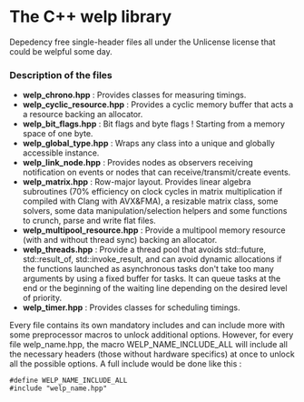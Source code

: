 # The C++ welp library
Depedency free single-header files all under the Unlicense license that could be welpful some day.

### Description of the files
- **welp_chrono.hpp** : Provides classes for measuring timings.
- **welp_cyclic_resource.hpp** : Provides a cyclic memory buffer that acts a a resource backing an allocator.
- **welp_bit_flags.hpp** : Bit flags and byte flags ! Starting from a memory space of one byte.
- **welp_global_type.hpp** : Wraps any class into a unique and globally accessible instance.
- **welp_link_node.hpp** : Provides nodes as observers receiving notification on events or nodes that can receive/transmit/create events.
- **welp_matrix.hpp** : Row-major layout. Provides linear algebra subroutines (70% efficiency on clock cycles in matrix multiplication if compiled with Clang with AVX&FMA), a resizable matrix class, some solvers, some data manipulation/selection helpers and some functions to crunch, parse and write flat files.
- **welp_multipool_resource.hpp** : Provide a multipool memory resource (with and without thread sync) backing an allocator.
- **welp_threads.hpp** : Provide a thread pool that avoids std::future, std::result_of, std::invoke_result, and can avoid dynamic allocations if the functions launched as asynchronous tasks don't take too many arguments by using a fixed buffer for tasks. It can queue tasks at the end or the beginning of the waiting line depending on the desired level of priority.
- **welp_timer.hpp** : Provides classes for scheduling timings.

Every file contains its own mandatory includes and can include more with some preprocessor macros to unlock additional options. However, for every file welp_name.hpp, the macro WELP_NAME_INCLUDE_ALL will include all the necessary headers (those without hardware specifics) at once to unlock all the possible options. A full include would be done like this :

	#define WELP_NAME_INCLUDE_ALL
	#include "welp_name.hpp"
